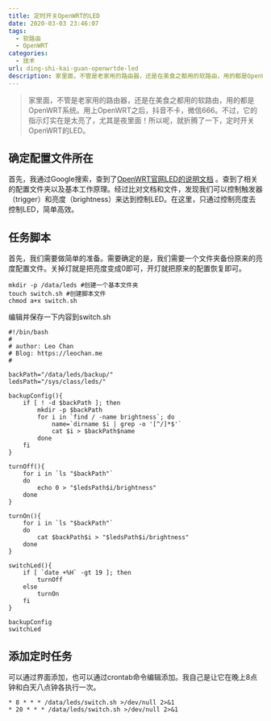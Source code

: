 ```yaml
---
title: 定时开关OpenWRT的LED
date: 2020-03-03 23:46:07
tags: 
  - 软路由
  - OpenWRT
categories:
  - 技术
url: ding-shi-kai-guan-openwrtde-led
description: 家里面，不管是老家用的路由器，还是在美食之都用的软路由，用的都是OpenWRT系统。用上OpenWRT之后，抖音不卡，微信666。不过，它的指示灯实在是太亮了，尤其是夜里面！所以呢，就折腾了一下，定时开关OpenWRT的LED。
---
```


> 家里面，不管是老家用的路由器，还是在美食之都用的软路由，用的都是OpenWRT系统。用上OpenWRT之后，抖音不卡，微信666。不过，它的指示灯实在是太亮了，尤其是夜里面！所以呢，就折腾了一下，定时开关OpenWRT的LED。
 
## 确定配置文件所在

首先，我通过Google搜索，查到了[OpenWRT官网LED的说明文档](https://openwrt.org/docs/guide-user/base-system/led_configuration)
。查到了相关的配置文件夹以及基本工作原理。经过比对文档和文件，发现我们可以控制触发器（trigger）和亮度（brightness）来达到控制LED。在这里，只通过控制亮度去控制LED，简单高效。

## 任务脚本

首先，我们需要做简单的准备。需要确定的是，我们需要一个文件夹备份原来的亮度配置文件。关掉灯就是把亮度变成0即可，开灯就把原来的配置恢复即可。

```
mkdir -p /data/leds #创建一个基本文件夹
touch switch.sh #创建脚本文件
chmod a+x switch.sh
```


编辑并保存一下内容到switch.sh

```
#!/bin/bash
#
# author: Leo Chan
# Blog: https://leochan.me
#

backPath="/data/leds/backup/"
ledsPath="/sys/class/leds/"

backupConfig(){
	if [ ! -d $backPath ]; then
		mkdir -p $backPath
		for i in `find / -name brightness`; do
			name=`dirname $i | grep -o '[^/]*$'`
			cat $i > $backPath$name
		done
	fi
}

turnOff(){
	for i in `ls "$backPath"`
	do
	  	echo 0 > "$ledsPath$i/brightness"
	done
}

turnOn(){
	for i in `ls "$backPath"`
	do
	  	cat $backPath$i > "$ledsPath$i/brightness"
	done
}

switchLed(){
	if [ `date +%H` -gt 19 ]; then
		turnOff
	else
		turnOn
	fi
}

backupConfig
switchLed
```


## 添加定时任务

可以通过界面添加，也可以通过crontab命令编辑添加。我自己是让它在晚上8点钟和白天八点钟各执行一次。

```
* 8 * * * /data/leds/switch.sh >/dev/null 2>&1
* 20 * * * /data/leds/switch.sh >/dev/null 2>&1
```